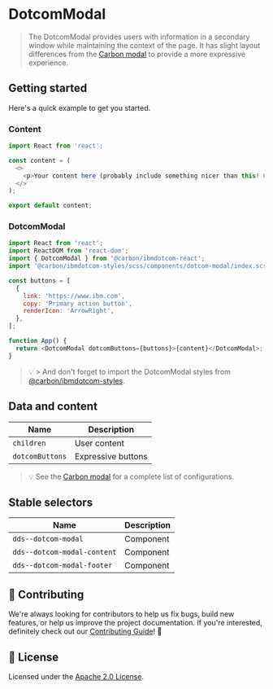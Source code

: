 # DotcomModal

> The DotcomModal provides users with information in a secondary window while
> maintaining the context of the page. It has slight layout differences from the
> [Carbon modal](https://www.carbondesignsystem.com/components/modal/code) to
> provide a more expressive experience.

## Getting started

Here's a quick example to get you started.

### Content

```javascript
import React from 'react';

const content = (
  <>
    <p>Your content here (probably include something nicer than this! 😄)</p>
  </>
);

export default content;
```

### DotcomModal

```javascript
import React from 'react';
import ReactDOM from 'react-dom';
import { DotcomModal } from '@carbon/ibmdotcom-react';
import '@carbon/ibmdotcom-styles/scss/components/dotcom-modal/index.scss';

const buttons = [
  {
    link: 'https://www.ibm.com',
    copy: 'Primary action button',
    renderIcon: 'ArrowRight',
  },
];

function App() {
  return <DotcomModal dotcomButtons={buttons}>{content}</DotcomModal>;
}
```

> 💡 > And don't forget to import the DotcomModal styles from
> [@carbon/ibmdotcom-styles](/packages/styles).

## Data and content

| Name            | Description        |
| --------------- | ------------------ |
| `children`      | User content       |
| `dotcomButtons` | Expressive buttons |

> 💡 See the
> [Carbon modal](https://www.carbondesignsystem.com/components/modal/code) for a
> complete list of configurations.

## Stable selectors

| Name                        | Description |
| --------------------------- | ----------- |
| `dds--dotcom-modal`         | Component   |
| `dds--dotcom-modal-content` | Component   |
| `dds--dotcom-modal-footer`  | Component   |

## 🙌 Contributing

We're always looking for contributors to help us fix bugs, build new features,
or help us improve the project documentation. If you're interested, definitely
check out our [Contributing Guide](/.github/CONTRIBUTING.md)! 👀

## 📝 License

Licensed under the [Apache 2.0 License](/LICENSE).
